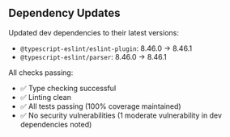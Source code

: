 ---
---

## Dependency Updates

Updated dev dependencies to their latest versions:

- `@typescript-eslint/eslint-plugin`: 8.46.0 → 8.46.1
- `@typescript-eslint/parser`: 8.46.0 → 8.46.1

All checks passing:

- ✅ Type checking successful
- ✅ Linting clean
- ✅ All tests passing (100% coverage maintained)
- ✅ No security vulnerabilities (1 moderate vulnerability in dev dependencies noted)
